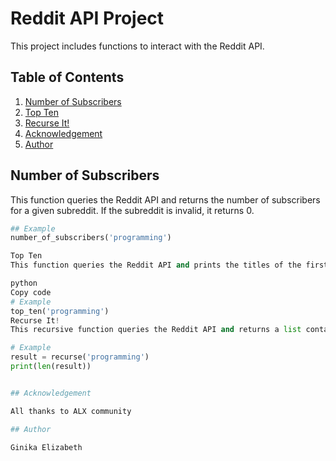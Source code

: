 # Reddit API Project

This project includes functions to interact with the Reddit API.

## Table of Contents

1. [Number of Subscribers](#number-of-subscribers)
2. [Top Ten](#top-ten)
3. [Recurse It!](#recurse-it)
4. [Acknowledgement](#acknowledgement)
5. [Author](#author)

## Number of Subscribers

This function queries the Reddit API and returns the number of subscribers for a given subreddit. If the subreddit is invalid, it returns 0.

```python
## Example
number_of_subscribers('programming')

Top Ten
This function queries the Reddit API and prints the titles of the first 10 hot posts listed for a given subreddit. If the subreddit is invalid, it prints None.

python
Copy code
# Example
top_ten('programming')
Recurse It!
This recursive function queries the Reddit API and returns a list containing the titles of all hot articles for a given subreddit. If no results are found for the subreddit, it returns None

# Example
result = recurse('programming')
print(len(result))


## Acknowledgement

All thanks to ALX community

## Author

Ginika Elizabeth
